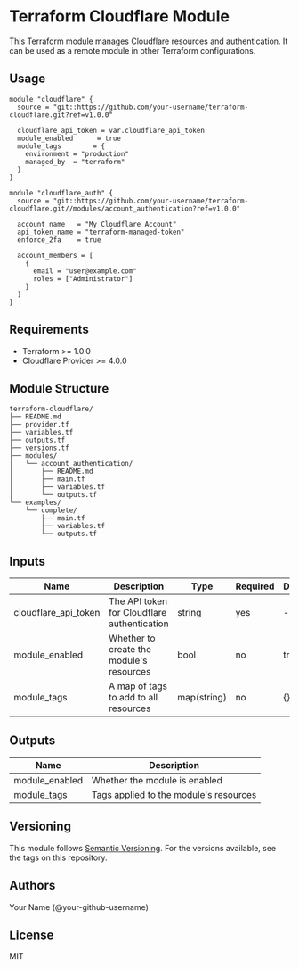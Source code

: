 # Terraform Cloudflare Module

This Terraform module manages Cloudflare resources and authentication. It can be used as a remote module in other Terraform configurations.

## Usage

```hcl
module "cloudflare" {
  source = "git::https://github.com/your-username/terraform-cloudflare.git?ref=v1.0.0"

  cloudflare_api_token = var.cloudflare_api_token
  module_enabled      = true
  module_tags        = {
    environment = "production"
    managed_by  = "terraform"
  }
}

module "cloudflare_auth" {
  source = "git::https://github.com/your-username/terraform-cloudflare.git//modules/account_authentication?ref=v1.0.0"

  account_name   = "My Cloudflare Account"
  api_token_name = "terraform-managed-token"
  enforce_2fa    = true
  
  account_members = [
    {
      email = "user@example.com"
      roles = ["Administrator"]
    }
  ]
}
```

## Requirements

- Terraform >= 1.0.0
- Cloudflare Provider >= 4.0.0

## Module Structure

```plaintext
terraform-cloudflare/
├── README.md
├── provider.tf
├── variables.tf
├── outputs.tf
├── versions.tf
├── modules/
│   └── account_authentication/
│       ├── README.md
│       ├── main.tf
│       ├── variables.tf
│       └── outputs.tf
└── examples/
    └── complete/
        ├── main.tf
        ├── variables.tf
        └── outputs.tf
```

## Inputs

| Name | Description | Type | Required | Default |
|------|-------------|------|----------|---------|
| cloudflare_api_token | The API token for Cloudflare authentication | string | yes | - |
| module_enabled | Whether to create the module's resources | bool | no | true |
| module_tags | A map of tags to add to all resources | map(string) | no | {} |

## Outputs

| Name | Description |
|------|-------------|
| module_enabled | Whether the module is enabled |
| module_tags | Tags applied to the module's resources |

## Versioning

This module follows [Semantic Versioning](https://semver.org/). For the versions available, see the tags on this repository.

## Authors

Your Name (@your-github-username)

## License

MIT
